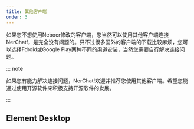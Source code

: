 ```yaml
---
title: 其他客户端
order: 3
---
```


如果您不想使用Neboer修改的客户端，您当然可以使用其他客户端连接NerChat!，是完全没有问题的。只不过很多国外的客户端的下载比较麻烦，您可以选择Fdroid或Google Play两种不同的渠道安装，当然您需要自行解决连接问题。

::: note

如果您有能力解决连接问题，NerChat!欢迎并推荐您使用其他客户端。希望您能通过使用开源软件来积极支持开源软件的发展。

:::

## Element Desktop

